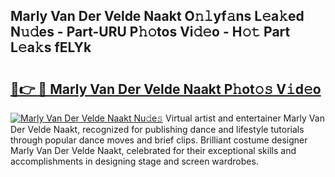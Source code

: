 ## Marly Van Der Velde Naakt O𝚗𝚕yf𝚊ns L𝚎a𝚔ed N𝚞𝚍es - Part-URU P𝚑𝚘tos Vi𝚍𝚎o - H𝚘𝚝 Part L𝚎a𝚔s fELYk

# <h2><a href="http://kf5km55.oniu.top/?m=Marly+Van+Der+Velde+Naakt">🔗👉 🔴 Marly Van Der Velde Naakt P𝚑ot𝚘𝚜 V𝚒d𝚎o</a></h2>

[![Marly Van Der Velde Naakt Nu𝚍e𝚜](https://i.imgur.com/0qMVB7G.gif)](http://kf5km55.oniu.top/?m=Marly+Van+Der+Velde+Naakt)
Virtual artist and entertainer Marly Van Der Velde Naakt, recognized for publishing dance and lifestyle tutorials through popular dance moves and brief clips. Brilliant costume designer Marly Van Der Velde Naakt, celebrated for their exceptional skills and accomplishments in designing stage and screen wardrobes.  
